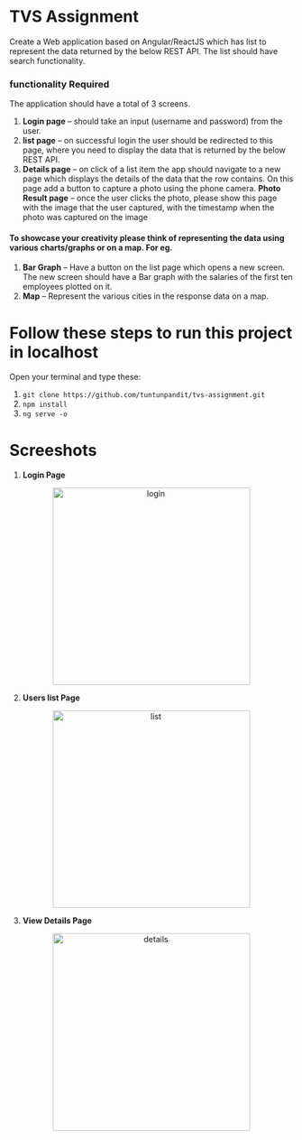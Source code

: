
# TVS Assignment

Create a Web application based on Angular/ReactJS which has list to  represent the data returned by the below REST API. The list should have search functionality.


### functionality Required
The application should have a total of 3 screens.

1. **Login page** – should take an input (username and password) from the user.
2. **list page** – on successful login the user should be redirected to this page, where you need to display the data that is returned by the below REST API.
3. **Details page** – on click of a list item the app should navigate to a new page which displays the details of the data that the row contains. On this page add a button to capture a photo using the phone camera.
**Photo Result page** – once the user clicks the photo, please show this page with the image that the user captured, with the timestamp when the photo was captured on the image

#### To showcase your creativity please think of representing the data using various charts/graphs or on a map. For eg.

1. **Bar Graph** – Have a button on the list page which opens a new screen. The new screen should have a Bar graph with the salaries of the first ten employees plotted on it.
2. **Map** – Represent the various cities in the response data on a map.

# Follow these steps to run this project in localhost

Open your terminal and type these:
1. `git clone https://github.com/tuntunpandit/tvs-assignment.git`
2. `npm install`
3. `ng serve -o`

# Screeshots

1. **Login Page**
<p align="center">
  <img src="tvsAssignment/src/assets/screenshots/1.png" width="350" title="login">
</p>

2. **Users list Page**
<p align="center">
  <img src="tvsAssignment/src/assets/screenshots/2.png" width="350" title="list">
</p>

3. **View Details Page**
<p align="center">
  <img src="tvsAssignment/src/assets/screenshots/3.png" width="350" title="details">
</p>
